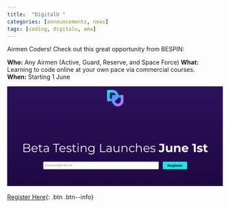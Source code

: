 ```yaml
---
title:  "DigitalU "
categories: [announcements, news]
tags: [coding, digitalu, ama]
---
```


Airmen Coders! 
Check out this great opportunity from BESPIN: 

**Who:** Any Airmen (Active, Guard, Reserve, and Space Force)
**What:** Learning to code online at your own pace via commercial courses.  
**When:** Starting 1 June

 ![Digital Wingman Flyer](/assets/images/DigitalU.png)

 [Register Here](http://digitalu.af.mil){: .btn .btn--info}
